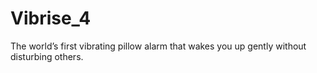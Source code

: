 # Vibrise_4
The world’s first vibrating pillow alarm that wakes you up gently without disturbing others.
